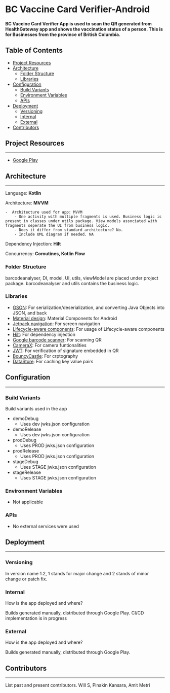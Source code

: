 # BC Vaccine Card Verifier-Android

#### BC Vaccine Card Verifier App is used to scan the QR generated from HealthGateway app and shows the vaccination status of a person. This is for Businesses from the province of British Columbia.

## Table of Contents

- [Project Resources](#markdown-header-project-resources)
- [Architecture](#markdown-header-architecture)
  - [Folder Structure](#markdown-header-folder-structure)
  - [Libraries](#markdown-header-libraries)
- [Configuration](#markdown-header-configuration)
  - [Build Variants](#markdown-header-build-variants)
  - [Environment Variables](#markdownpheader-environment-variables)
  - [APIs](#markdown-header-apis)
- [Deployment](#markdown-header-deployment)
  - [Versioning](#markdown-header-versioning)
  - [Internal](#markdown-header-internal)
  - [External](#markdown-header-external)
- [Contributors](#markdown-header-contributors)

## Project Resources
---

- [Google Play](https://play.google.com/store/apps/details?id=ca.bc.gov.vaxcheck)

## Architecture
---

Language: __Kotlin__

Architecture: __MVVM__

    -  Architecture used for app: MVVM
        - One activity with multiple fragments is used. Business logic is present in classes under utils package. View models associated with fragments seperate the UI from business logic.
        - Does it differ from standard architecture? No.
        - Include UML diagram if needed. NA

Dependency Injection: __Hilt__

Concurrency: __Coroutines, Kotlin Flow__

### Folder Structure
barcodeanalyser, DI, model, UI, utils, viewModel are placed under project package. barcodeanalyser and utils contains the business logic.

### Libraries

- [GSON](https://github.com/google/gson): For serialization/deserialization, and converting Java Objects into JSON, and back
- [Material design](https://material.io/develop/android/docs/getting-started): Material Components for Android
- [Jetpack navigation](https://developer.android.com/guide/navigation): For screen navigation
- [Lifecycle-aware components](https://developer.android.com/jetpack/androidx/releases/lifecycle): For usage of Lifecycle-aware components
- [Hilt](https://developer.android.com/training/dependency-injection/hilt-android): For dependency injection
- [Google barcode scanner](https://developers.google.com/ml-kit/vision/barcode-scanning/android): For scanning QR
- [CameraX](https://developer.android.com/jetpack/androidx/releases/camera): For camera funtionalities
- [JWT](https://mvnrepository.com/artifact/io.jsonwebtoken): For verification of signature embedded in QR
- [BouncyCastle](https://mvnrepository.com/artifact/org.bouncycastle): For crptography
- [DataStore](https://developer.android.com/topic/libraries/architecture/datastore?gclid=CjwKCAjwhOyJBhA4EiwAEcJdcQu0nsVtVucNurmZ9Mr__luXN1zzVucwANlm07DqcpzHWqOL4T0SRRoCbbMQAvD_BwE&gclsrc=aw.ds): For caching key value pairs

## Configuration
---

### Build Variants

Build variants used in the app

- demoDebug
  - Uses dev jwks.json configuration
- demoRelease
  - Uses dev jwks.json configuration
- prodDebug
  - Uses PROD jwks.json configuration
- prodRelease
  - Uses PROD jwks.json configuration
- stageDebug
  - Uses STAGE jwks.json configuration
- stageRelease
  - Uses STAGE jwks.json configuration

### Environment Variables

- Not applicable

### APIs

- No external services were used

## Deployment
---

### Versioning

In version name 1.2, 1 stands for major change and 2 stands of minor change or patch fix.

### Internal

How is the app deployed and where?

Builds generated manually, distributed through Google Play. CI/CD implementation is in progress

### External

How is the app deployed and where?

Builds generated manually, distributed through Google Play.

## Contributors
---

List past and present contributors. Will S, Pinakin Kansara, Amit Metri